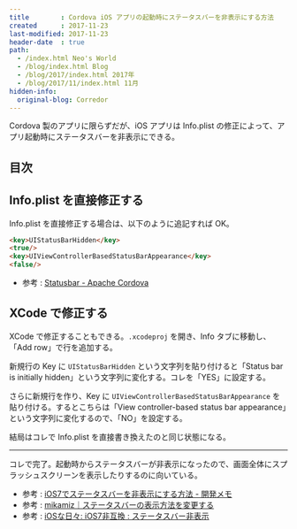 ```yaml
---
title        : Cordova iOS アプリの起動時にステータスバーを非表示にする方法
created      : 2017-11-23
last-modified: 2017-11-23
header-date  : true
path:
  - /index.html Neo's World
  - /blog/index.html Blog
  - /blog/2017/index.html 2017年
  - /blog/2017/11/index.html 11月
hidden-info:
  original-blog: Corredor
---
```


Cordova 製のアプリに限らずだが、iOS アプリは Info.plist の修正によって、アプリ起動時にステータスバーを非表示にできる。

## 目次

## Info.plist を直接修正する

Info.plist を直接修正する場合は、以下のように追記すれば OK。

```html
<key>UIStatusBarHidden</key>
<true/>
<key>UIViewControllerBasedStatusBarAppearance</key>
<false/>
```

- 参考 : [Statusbar - Apache Cordova](https://cordova.apache.org/docs/en/latest/reference/cordova-plugin-statusbar/#hiding-at-startup)

## XCode で修正する

XCode で修正することもできる。`.xcodeproj` を開き、Info タブに移動し、「Add row」で行を追加する。

新規行の Key に `UIStatusBarHidden` という文字列を貼り付けると「Status bar is initially hidden」という文字列に変化する。コレを「YES」に設定する。

さらに新規行を作り、Key に `UIViewControllerBasedStatusBarAppearance` を貼り付ける。するとこちらは「View controller-based status bar appearance」という文字列に変化するので、「NO」を設定する。

結局はコレで Info.plist を直接書き換えたのと同じ状態になる。

---

コレで完了。起動時からステータスバーが非表示になったので、画面全体にスプラッシュスクリーンを表示したりするのに向いている。

- 参考 : [iOS7でステータスバーを非表示にする方法 - 開発メモ](http://seeku.hateblo.jp/entry/2014/03/22/200434)
- 参考 : [mikamiz｜ステータスバーの表示方法を変更する](http://www.mikamiz.jp/dev/iphone/a0008.html)
- 参考 : [iOSな日々: iOS7非互換 : ステータスバー非表示](http://blog.dazzlesystem.co.jp/2014/03/ios7_12.html)
